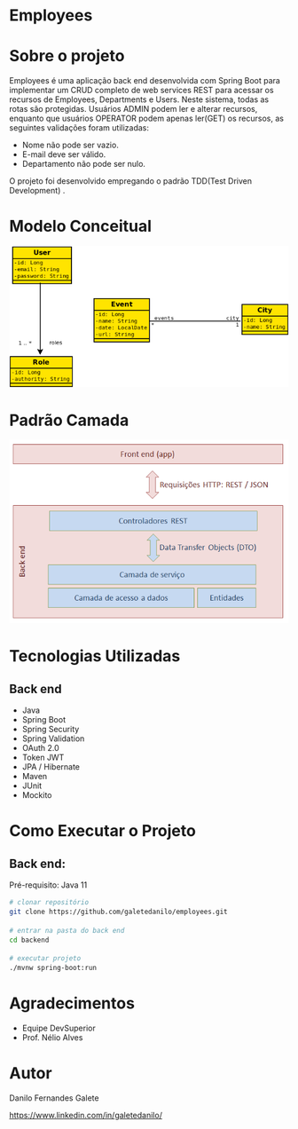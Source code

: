 # Employees

# Sobre o projeto

Employees é uma aplicação back end desenvolvida com Spring Boot para implementar um CRUD completo de web services REST para acessar os recursos de Employees, Departments e Users.
Neste sistema, todas as rotas são protegidas. Usuários ADMIN podem ler e alterar recursos, enquanto que usuários OPERATOR podem apenas ler(GET) os recursos, as seguintes validações
foram utilizadas:

 - Nome não pode ser vazio.
 - E-mail deve ser válido.
 - Departamento não pode ser nulo.
 
O projeto foi desenvolvido empregando o padrão TDD(Test Driven Development) .

# Modelo Conceitual

![Modelo](https://github.com/galetedanilo/events/blob/master/assets/modelo.png)

# Padrão Camada

![Padrao](https://github.com/galetedanilo/events/blob/master/assets/camadas.png)

# Tecnologias Utilizadas

## Back end

- Java
- Spring Boot
- Spring Security
- Spring Validation
- OAuth 2.0
- Token JWT
- JPA / Hibernate
- Maven
- JUnit
- Mockito

# Como Executar o Projeto

## Back end:

Pré-requisito: Java 11

```bash
# clonar repositório
git clone https://github.com/galetedanilo/employees.git

# entrar na pasta do back end
cd backend

# executar projeto
./mvnw spring-boot:run
```

# Agradecimentos

-  Equipe DevSuperior
-  Prof. Nélio Alves

# Autor

Danilo Fernandes Galete

https://www.linkedin.com/in/galetedanilo/

